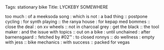 Tags: stationary bike
Title: LYCKEBY SOMEWHERE
  
too much : of a meeksoda song : which is not : a bad thing :: postpone cycling : for synth playing :: the ranya house : for kepap med bommes :: close the deal : on xv wheels :: not in charcoal grey : get the black :: the tool maker : and the issue with topics :: out on a bike : until unchained : after barnensgaard :: fetched by #02™ : to closed ronnys :: do wellness : empty with jess :: bike mechanics : with success :: packed for vegas